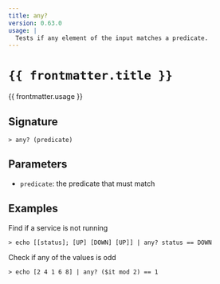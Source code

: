 ```yaml
---
title: any?
version: 0.63.0
usage: |
  Tests if any element of the input matches a predicate.
---
```


<script>
  import { usePageFrontmatter } from '@vuepress/client';
  export default { computed: { frontmatter() { return usePageFrontmatter().value; } } }
</script>

# <code>{{ frontmatter.title }}</code>

<div style='white-space: pre-wrap;'>{{ frontmatter.usage }}</div>

## Signature

```> any? (predicate)```

## Parameters

 -  `predicate`: the predicate that must match

## Examples

Find if a service is not running
```shell
> echo [[status]; [UP] [DOWN] [UP]] | any? status == DOWN
```

Check if any of the values is odd
```shell
> echo [2 4 1 6 8] | any? ($it mod 2) == 1
```

